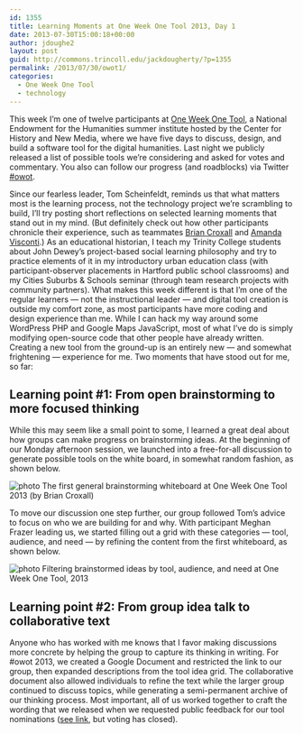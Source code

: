```yaml
---
id: 1355
title: Learning Moments at One Week One Tool 2013, Day 1
date: 2013-07-30T15:00:18+00:00
author: jdoughe2
layout: post
guid: http://commons.trincoll.edu/jackdougherty/?p=1355
permalink: /2013/07/30/owot1/
categories:
  - One Week One Tool
  - technology
---
```

This week I&#8217;m one of twelve participants at <a href="http://oneweekonetool.org/" target="_blank">One Week One Tool</a>, a National Endowment for the Humanities summer institute hosted by the Center for History and New Media, where we have five days to discuss, design, and build a software tool for the digital humanities. Last night we publicly released a list of possible tools we&#8217;re considering and asked for votes and commentary. You also can follow our progress (and roadblocks) via Twitter <a href="https://twitter.com/search?q=%23owot" target="_blank">#owot</a>.

Since our fearless leader, Tom Scheinfeldt, reminds us that what matters most is the learning process, not the technology project we&#8217;re scrambling to build, I&#8217;ll try posting short reflections on selected learning moments that stand out in my mind. (But definitely check out how other participants chronicle their experience, such as teammates <a href="http://www.briancroxall.net/tag/one-week-one-tool/" target="_blank">Brian Croxall</a> and <a href="http://www.literaturegeek.com/owotdayone/" target="_blank">Amanda Visconti</a>.) As an educational historian, I teach my Trinity College students about John Dewey&#8217;s project-based social learning philosophy and try to practice elements of it in my introductory urban education class (with participant-observer placements in Hartford public school classrooms) and my Cities Suburbs & Schools seminar (through team research projects with community partners). What makes this week different is that I&#8217;m one of the regular learners &#8212; not the instructional leader &#8212; and digital tool creation is outside my comfort zone, as most participants have more coding and design experience than me. While I can hack my way around some WordPress PHP and Google Maps JavaScript, most of what I&#8217;ve do is simply modifying open-source code that other people have already written. Creating a new tool from the ground-up is an entirely new &#8212; and somewhat frightening &#8212; experience for me. Two moments that have stood out for me, so far:

## Learning point #1: From open brainstorming to more focused thinking

While this may seem like a small point to some, I learned a great deal about how groups can make progress on brainstorming ideas. At the beginning of our Monday afternoon session, we launched into a free-for-all discussion to generate possible tools on the white board, in somewhat random fashion, as shown below.

![photo](/images/2013/07/owot-brainstorm-croxall.jpg")
The first general brainstorming whiteboard at One Week One Tool 2013 (by Brian Croxall)

To move our discussion one step further, our group followed Tom&#8217;s advice to focus on who we are building for and why. With participant Meghan Frazer leading us, we started filling out a grid with these categories &#8212; tool, audience, and need &#8212; by refining the content from the first whiteboard, as shown below.

![photo](/images/2013/07/30/owot1/owot-filter-brainstorm.jpg)
Filtering brainstormed ideas by tool, audience, and need at One Week One Tool, 2013

## Learning point #2: From group idea talk to collaborative text

Anyone who has worked with me knows that I favor making discussions more concrete by helping the group to capture its thinking in writing. For #owot 2013, we created a Google Document and restricted the link to our group, then expanded descriptions from the tool idea grid. The collaborative document also allowed individuals to refine the text while the larger group continued to discuss topics, while generating a semi-permanent archive of our thinking process. Most important, all of us worked together to craft the wording that we released when we requested public feedback for our tool nominations (<a href="http://oneweekonetool.ideascale.com/" target="_blank">see link</a>, but voting has closed).
